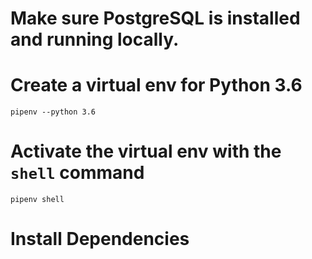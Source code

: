 # Make sure PostgreSQL is installed and running locally.

# Create a virtual env for Python 3.6
`pipenv --python 3.6`

# Activate the virtual env with the `shell` command
`pipenv shell`

# Install Dependencies

